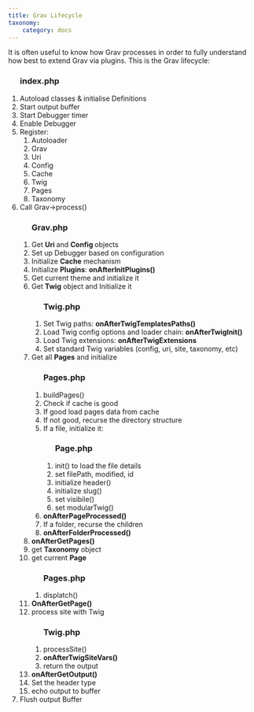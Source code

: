 ```yaml
---
title: Grav Lifecycle
taxonomy:
    category: docs
---
```


It is often useful to know how Grav processes in order to fully understand how best to extend Grav via plugins.  This is the Grav lifecycle:

<div id="lifecycle">
	<ol class="level-1">
		<h3>index.php</h3>
		<li>Autoload classes &amp; initialise Definitions <a href="https://github.com/getgrav/grav/blob/develop/index.php#L11"><i class="icon icon-right-open"></i></a></li>
		<li>Start output buffer <a href="https://github.com/getgrav/grav/blob/develop/index.php#L18"><i class="icon icon-right-open"></i></a></li>
		<li>Start  Debugger timer <a href="https://github.com/getgrav/grav/blob/develop/index.php#L22"><i class="icon icon-right-open"></i></a></li>
		<li>Enable Debugger <a href="https://github.com/getgrav/grav/blob/develop/index.php#L23"><i class="icon icon-right-open"></i></a></li>
		<li>Register:
			<ol class="flush">
				<li>Autoloader <a href="https://github.com/getgrav/grav/blob/develop/index.php#L30"><i class="icon icon-right-open"></i></a></li>
				<li>Grav <a href="https://github.com/getgrav/grav/blob/develop/index.php#L31"><i class="icon icon-right-open"></i></a></li>
				<li>Uri <a href="https://github.com/getgrav/grav/blob/develop/index.php#L32"><i class="icon icon-right-open"></i></a></li>
				<li>Config <a href="https://github.com/getgrav/grav/blob/develop/index.php#L33"><i class="icon icon-right-open"></i></a></li>
				<li>Cache <a href="https://github.com/getgrav/grav/blob/develop/index.php#L34"><i class="icon icon-right-open"></i></a></li>
				<li>Twig <a href="https://github.com/getgrav/grav/blob/develop/index.php#L35"><i class="icon icon-right-open"></i></a></li>
				<li>Pages <a href="https://github.com/getgrav/grav/blob/develop/index.php#L36"><i class="icon icon-right-open"></i></a></li>
				<li>Taxonomy <a href="https://github.com/getgrav/grav/blob/develop/index.php#L37"><i class="icon icon-right-open"></i></a></li>
			</ol>
		</li>
		<li>Call Grav->process() <a href="https://github.com/getgrav/grav/blob/develop/index.php#L41"><i class="icon icon-right-open"></i></a>
			<ol class="level-2">
				<h3>Grav.php</h3> <a href="https://github.com/getgrav/grav/blob/develop/system/src/Grav/Common/Grav.php"><i class="icon icon-right-open"></i></a>
				<li>Get <b>Uri <a href="https://github.com/getgrav/grav/blob/develop/system/src/Grav/Common/Grav.php#L77"><i class="icon icon-right-open"></i></a></b> and <b>Config <a href="https://github.com/getgrav/grav/blob/develop/system/src/Grav/Common/Grav.php#L80"><i class="icon icon-right-open"></i></a></b> objects</li>
				<li>Set up Debugger based on configuration <a href="https://github.com/getgrav/grav/blob/develop/system/src/Grav/Common/Grav.php#L82"><i class="icon icon-right-open"></i></a></li>
				<li>Initialize <b>Cache</b> mechanism <a href="https://github.com/getgrav/grav/blob/develop/system/src/Grav/Common/Grav.php#L94"><i class="icon icon-right-open"></i></a></li>
				<li>Initialize <b>Plugins</b>: <b>onAfterInitPlugins()</b> <a href="https://github.com/getgrav/grav/blob/develop/system/src/Grav/Common/Grav.php#L98"><i class="icon icon-right-open"></i></a></li>
				<li>Get current theme and initialize it<a href="https://github.com/getgrav/grav/blob/develop/system/src/Grav/Common/Grav.php#L103"><i class="icon icon-right-open"></i></a></li>
				<li>Get <b>Twig</b> object and Initialize it<a href="https://github.com/getgrav/grav/blob/develop/system/src/Grav/Common/Grav.php#L107"><i class="icon icon-right-open"></i></a>
					<ol class="level-3">
						<h3>Twig.php</h3> <a href="https://github.com/getgrav/grav/blob/develop/system/src/Grav/Common/Twig.php"><i class="icon icon-right-open"></i></a>
						<li>Set Twig paths: <b>onAfterTwigTemplatesPaths() <a href="https://github.com/getgrav/grav/blob/develop/system/src/Grav/Common/Twig.php#L76"><i class="icon icon-right-open"></i></a></b></li>
						<li>Load Twig config options and loader chain: <b>onAfterTwigInit()</b> <a href="https://github.com/getgrav/grav/blob/develop/system/src/Grav/Common/Twig.php#L83"><i class="icon icon-right-open"></i></a></li>
						<li>Load Twig extensions: <b>onAfterTwigExtensions</b> <a href="https://github.com/getgrav/grav/blob/develop/system/src/Grav/Common/Twig.php#L99"><i class="icon icon-right-open"></i></a></li>
						<li>Set standard Twig variables (config, uri, site, taxonomy, etc) <a href="https://github.com/getgrav/grav/blob/develop/system/src/Grav/Common/Twig.php#L108"><i class="icon icon-right-open"></i></a></li>
					</ol>
				</li>
				<li>Get all <b>Pages</b> and initialize <a href="https://github.com/getgrav/grav/blob/develop/system/src/Grav/Common/Twig.php#L162"><i class="icon icon-right-open"></i></a>
					<ol class="level-3">
						<h3>Pages.php</h3> <a href="https://github.com/getgrav/grav/blob/develop/system/src/Grav/Common/Page/Pages.php"><i class="icon icon-right-open"></i></a>
						<li>buildPages() <a href="https://github.com/getgrav/grav/blob/develop/system/src/Grav/Common/Page/Pages.php#L66"><i class="icon icon-right-open"></i></a>
						<li>Check if cache is good <a href="https://github.com/getgrav/grav/blob/develop/system/src/Grav/Common/Page/Pages.php#L335"><i class="icon icon-right-open"></i></a></li>
						<li>If good load pages data from cache <a href="https://github.com/getgrav/grav/blob/develop/system/src/Grav/Common/Page/Pages.php#L337"><i class="icon icon-right-open"></i></a></li>
						<li>If not good, recurse the directory structure <a href="https://github.com/getgrav/grav/blob/develop/system/src/Grav/Common/Page/Pages.php#L359"><i class="icon icon-right-open"></i></a></li>
						<li>If a file, initialize it: <a href="https://github.com/getgrav/grav/blob/develop/system/src/Grav/Common/Page/Pages.php#L398"><i class="icon icon-right-open"></i></a>
							<ol class="level-4">
								<h3>Page.php</h3> <a href="https://github.com/getgrav/grav/blob/develop/system/src/Grav/Common/Page/Page.php"><i class="icon icon-right-open"></i></a>
								<li>init() to load the file details <a href="https://github.com/getgrav/grav/blob/develop/system/src/Grav/Common/Page/Page.php#L100"><i class="icon icon-right-open"></i></a></li>
								<li>set filePath, modified, id <a href="https://github.com/getgrav/grav/blob/develop/system/src/Grav/Common/Page/Page.php#L104"><i class="icon icon-right-open"></i></a></li>
								<li>initialize header() <a href="https://github.com/getgrav/grav/blob/develop/system/src/Grav/Common/Page/Page.php#L141"><i class="icon icon-right-open"></i></a></li>
								<li>initialize slug() <a href="https://github.com/getgrav/grav/blob/develop/system/src/Grav/Common/Page/Page.php#L701"><i class="icon icon-right-open"></i></a></li>
								<li>set visibile() <a href="https://github.com/getgrav/grav/blob/develop/system/src/Grav/Common/Page/Page.php#L647"><i class="icon icon-right-open"></i></a></li>
								<li>set modularTwig() <a href="https://github.com/getgrav/grav/blob/develop/system/src/Grav/Common/Page/Page.php#L1002"><i class="icon icon-right-open"></i></a></li>
							</ol>
						</li>
						<li><b>onAfterPageProcessed()</b> <a href="https://github.com/getgrav/grav/blob/develop/system/src/Grav/Common/Page/Pages.php#L403"><i class="icon icon-right-open"></i></a></li>
						<li>If a folder, recurse the children <a hreaf="https://github.com/getgrav/grav/blob/develop/system/src/Grav/Common/Page/Pages.php#L413"><i class="icon icon-right-open"></i></a></li>
						<li><b>onAfterFolderProcessed()</b> <a hreaf="https://github.com/getgrav/grav/blob/develop/system/src/Grav/Common/Page/Pages.php#L430"><i class="icon icon-right-open"></i></a></li>
					</ol>
				</li>
				<li><b>onAfterGetPages() <a hreaf="https://github.com/getgrav/grav/blob/develop/system/src/Grav/Common/Page/Grav.php#L111"><i class="icon icon-right-open"></i></a></b></li>
				<li>get <b>Taxonomy</b> object <a hreaf="https://github.com/getgrav/grav/blob/develop/system/src/Grav/Common/Page/Grav.php#L116"><i class="icon icon-right-open"></i></a></li>
				<li>get current <b>Page</b> <a hreaf="https://github.com/getgrav/grav/blob/develop/system/src/Grav/Common/Page/Grav.php#L119"><i class="icon icon-right-open"></i></a>
					<ol class="level-3">
						<h3>Pages.php</h3> <a href="https://github.com/getgrav/grav/blob/develop/system/src/Grav/Common/Page/Pages.php"><i class="icon icon-right-open"></i></a>
						<li>displatch() <a href="https://github.com/getgrav/grav/blob/develop/system/src/Grav/Common/Page/Pages.php#L217"><i class="icon icon-right-open"></i></a></li>
					</ol>
				</li>
				<li><b>OnAfterGetPage()</b> <a href="https://github.com/getgrav/grav/blob/develop/system/src/Grav/Common/Grav.php#L119"><i class="icon icon-right-open"></i></a></li>
				<li>process site with Twig <a href="https://github.com/getgrav/grav/blob/develop/system/src/Grav/Common/Grav.php#L128"><i class="icon icon-right-open"></i></a>
					<ol class="level-3">
						<h3>Twig.php</h3> <a href="https://github.com/getgrav/grav/blob/develop/system/src/Grav/Common/Twig.php"><i class="icon icon-right-open"></i></a>
						<li>processSite() <a href="https://github.com/getgrav/grav/blob/develop/system/src/Grav/Common/Twig.php#L218"><i class="icon icon-right-open"></i></a></li>
						<li><b>onAfterTwigSiteVars()</b> <a href="https://github.com/getgrav/grav/blob/develop/system/src/Grav/Common/Twig.php#L223"><i class="icon icon-right-open"></i></a></li>
						<li>return the output <a href="https://github.com/getgrav/grav/blob/develop/system/src/Grav/Common/Twig.php#L238"><i class="icon icon-right-open"></i></a></li>
					</ol>
				</li>
				<li><b>onAfterGetOutput()</b> <a href="https://github.com/getgrav/grav/blob/develop/system/src/Grav/Common/Grav.php#L128"><i class="icon icon-right-open"></i></a></li>
				<li>Set the header type <a href="https://github.com/getgrav/grav/blob/develop/system/src/Grav/Common/Grav.php#L132"><i class="icon icon-right-open"></i></a></li>
				<li>echo output to buffer <a href="https://github.com/getgrav/grav/blob/develop/system/src/Grav/Common/Grav.php#L134"><i class="icon icon-right-open"></i></a></li>
			</ol>
		</li>
		<li>Flush output Buffer <a href="https://github.com/getgrav/grav/blob/develop/index.php#L46"><i class="icon icon-right-open"></i></a></li>
	</ol>
</div>
